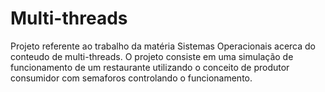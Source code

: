 # Multi-threads

Projeto referente ao trabalho da matéria Sistemas Operacionais acerca do conteudo de multi-threads.
O projeto consiste em uma simulação de funcionamento de um restaurante utilizando o conceito de produtor consumidor com semaforos controlando o funcionamento.
